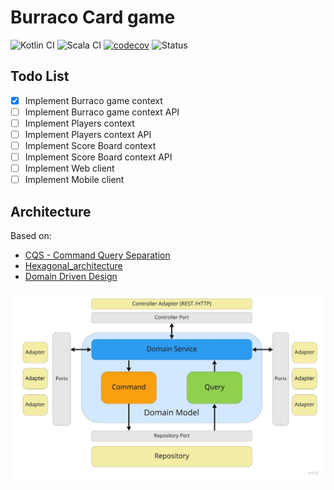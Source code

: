 # Burraco Card game
![Kotlin CI](https://github.com/abaddon/burraco/workflows/Kotlin%20CI/badge.svg?branch=master_kotlin&event=push) ![Scala CI](https://github.com/abaddon/burraco/workflows/Scala%20CI/badge.svg?branch=master&event=push) [![codecov](https://codecov.io/gh/abaddon/burraco/branch/master/graph/badge.svg?token=I5MUK1OLTQ)](https://codecov.io/gh/abaddon/burraco) ![Status](https://img.shields.io/static/v1?label=Status&message=Work%20In%20Progess&color=yellow)

## Todo List
- [x] Implement Burraco game context 
- [ ] Implement Burraco game context API
- [ ] Implement Players context
- [ ] Implement Players context API
- [ ] Implement Score Board context
- [ ] Implement Score Board context API
- [ ] Implement Web client
- [ ] Implement Mobile client

## Architecture
Based on:
* [CQS - Command Query Separation](https://martinfowler.com/bliki/CommandQuerySeparation.html)
* [Hexagonal_architecture](https://en.wikipedia.org/wiki/Hexagonal_architecture_(software))
* [Domain Driven Design](https://martinfowler.com/tags/domain%20driven%20design.html)

![architecture schema](./docs/architecture.jpg)
